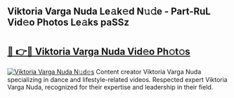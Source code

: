 ## Viktoria Varga Nuda Le𝚊k𝚎d N𝚞𝚍e - Part-RuL Vid𝚎o Photos Le𝚊ks paSSz

# <h2><a href="http://fbf44f3.evod.top/?m=Viktoria+Varga+Nuda">🔗 👉🔴 Viktoria Varga Nuda Vid𝚎o Ph𝚘t𝚘s</a></h2>

[![Viktoria Varga Nuda N𝚞d𝚎s](https://i.imgur.com/8V9OHl7.gif)](http://fbf44f3.evod.top/?m=Viktoria+Varga+Nuda)
Content creator Viktoria Varga Nuda specializing in dance and lifestyle-related videos. Respected expert Viktoria Varga Nuda, recognized for their expertise and leadership in their field. 
